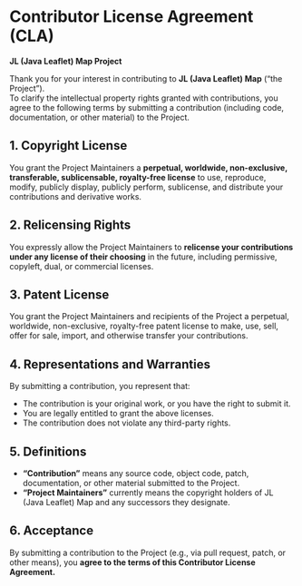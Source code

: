 # Contributor License Agreement (CLA)

**JL (Java Leaflet) Map Project**

Thank you for your interest in contributing to **JL (Java Leaflet) Map** (“the Project”).  
To clarify the intellectual property rights granted with contributions, you agree to the following terms by submitting a
contribution (including code, documentation, or other material) to the Project.

## 1. Copyright License

You grant the Project Maintainers a **perpetual, worldwide, non-exclusive, transferable, sublicensable, royalty-free
license** to use, reproduce, modify, publicly display, publicly perform, sublicense, and distribute your contributions
and derivative works.

## 2. Relicensing Rights

You expressly allow the Project Maintainers to **relicense your contributions under any license of their choosing** in
the future, including permissive, copyleft, dual, or commercial licenses.

## 3. Patent License

You grant the Project Maintainers and recipients of the Project a perpetual, worldwide, non-exclusive, royalty-free
patent license to make, use, sell, offer for sale, import, and otherwise transfer your contributions.

## 4. Representations and Warranties

By submitting a contribution, you represent that:

- The contribution is your original work, or you have the right to submit it.
- You are legally entitled to grant the above licenses.
- The contribution does not violate any third-party rights.

## 5. Definitions

- **“Contribution”** means any source code, object code, patch, documentation, or other material submitted to the
  Project.
- **“Project Maintainers”** currently means the copyright holders of JL (Java Leaflet) Map and any successors they
  designate.

## 6. Acceptance

By submitting a contribution to the Project (e.g., via pull request, patch, or other means), you **agree to the terms of
this Contributor License Agreement.**